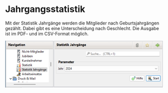 # Jahrgangsstatistik

Mit der Statistik Jahrgänge werden die Mitglieder nach Geburtsjahrgängen gezählt. Dabei gibt es eine Unterscheidung nach Geschlecht. Die Ausgabe ist im PDF- und im CSV-Format möglich.

![](../../allgemeine-funktionen/auswertungen/img/JahrgaengeStatistikView.png)
